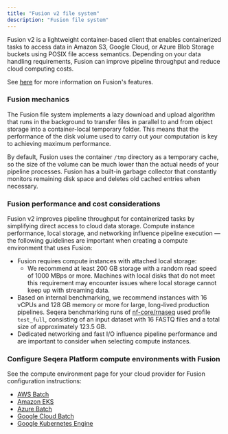 ```yaml
---
title: "Fusion v2 file system"
description: "Fusion file system"
---
```


Fusion v2 is a lightweight container-based client that enables containerized tasks to access data in Amazon S3, Google Cloud, or Azure Blob Storage buckets using POSIX file access semantics. Depending on your data handling requirements, Fusion can improve pipeline throughput and reduce cloud computing costs.

See [here](https://docs.seqera.io/fusion) for more information on Fusion's features.

### Fusion mechanics

The Fusion file system implements a lazy download and upload algorithm that runs in the background to transfer files in parallel to and from object storage into a container-local temporary folder. This means that the performance of the disk volume used to carry out your computation is key to achieving maximum performance.

By default, Fusion uses the container `/tmp` directory as a temporary cache, so the size of the volume can be much lower than the actual needs of your pipeline processes. Fusion has a built-in garbage collector that constantly monitors remaining disk space and deletes old cached entries when necessary.

### Fusion performance and cost considerations

Fusion v2 improves pipeline throughput for containerized tasks by simplifying direct access to cloud data storage. Compute instance performance, local storage, and networking influence pipeline execution — the following guidelines are important when creating a compute environment that uses Fusion:

- Fusion requires compute instances with attached local storage:
  - We recommend at least 200 GB storage with a random read speed of 1000 MBps or more. Machines with local disks that do not meet this requirement may encounter issues where local storage cannot keep up with streaming data.
- Based on internal benchmarking, we recommend instances with 16 vCPUs and 128 GB memory or more for large, long-lived production pipelines. Seqera benchmarking runs of [nf-core/rnaseq](https://github.com/nf-core/rnaseq) used profile `test_full`, consisting of an input dataset with 16 FASTQ files and a total size of approximately 123.5 GB.
- Dedicated networking and fast I/O influence pipeline performance and are important to consider when selecting compute instances.

### Configure Seqera Platform compute environments with Fusion

See the compute environment page for your cloud provider for Fusion configuration instructions:

- [AWS Batch](../../compute-envs/aws-batch.md)
- [Amazon EKS](../../compute-envs/eks.md)
- [Azure Batch](../../compute-envs/azure-batch.md)
- [Google Cloud Batch](../../compute-envs/google-cloud-batch.md)
- [Google Kubernetes Engine](../../compute-envs/gke.md)
